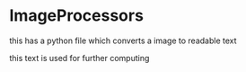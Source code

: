 # ImageProcessors
this has a python file which converts a image to readable text

this text is used for further computing
